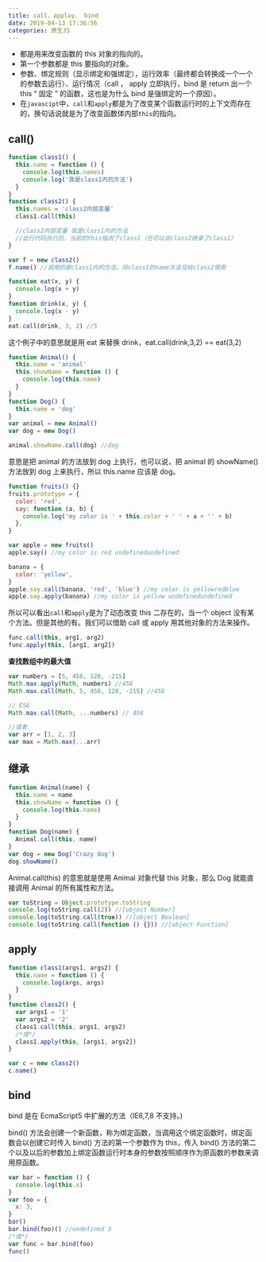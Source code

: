 ```yaml
---
title: call、applay、 bind
date: 2019-04-13 17:36:56
categories: 原生JS
---
```


- 都是用来改变函数的 this 对象的指向的。
- 第一个参数都是 this 要指向的对象。
- 参数、绑定规则（显示绑定和强绑定），运行效率（最终都会转换成一个一个的参数去运行）、运行情况（call ， apply 立即执行，bind 是 return 出一个 this “ 固定 ” 的函数，这也是为什么 bind 是强绑定的一个原因）。
- 在`javascipt`中，`call`和`apply`都是为了改变某个函数运行时的上下文而存在的，换句话说就是为了改变函数体内部`this`的指向。
  <!--more-->

## call()

```javascript
function class1() {
  this.name = function () {
    console.log(this.names)
    console.log('我是class1内的方法')
  }
}
function class2() {
  this.names = 'class2内部变量'
  class1.call(this)

  //class2内部变量 我是class1内的方法
  //此行代码执行后，当前的this指向了class1（也可以说class2继承了class1）
}

var f = new class2()
f.name() //调用的是class1内的方法，将class1的name方法交给class2使用
```

```javascript
function eat(x, y) {
  console.log(x + y)
}
function drink(x, y) {
  console.log(x - y)
}
eat.call(drink, 3, 2) //5
```

这个例子中的意思就是用 eat 来替换 drink，eat.call(drink,3,2) == eat(3,2)

```javascript
function Animal() {
  this.name = 'animal'
  this.showName = function () {
    console.log(this.name)
  }
}
function Dog() {
  this.name = 'dog'
}
var animal = new Animal()
var dog = new Dog()

animal.showName.call(dog) //dog
```

意思是把 animal 的方法放到 dog 上执行，也可以说，把 animal 的 showName() 方法放到 dog 上来执行，所以 this.name 应该是 dog。

```javascript
function fruits() {}
fruits.prototype = {
  color: 'red',
  say: function (a, b) {
    console.log('my color is ' + this.color + ' ' + a + '' + b)
  },
}

var apple = new fruits()
apple.say() //my color is red undefinedundefined

banana = {
  color: 'yellow',
}
apple.say.call(banana, 'red', 'blue') //my color is yellowredblue
apple.say.apply(banana) //my color is yellow undefinedundefined
```

所以可以看出`call`和`apply`是为了动态改变 this 二存在的，当一个 object 没有某个方法。但是其他的有。我们可以借助 call 或 apply 用其他对象的方法来操作。

```javascript
func.call(this, arg1, arg2)
func.apply(this, [arg1, arg2])
```

**查找数组中的最大值**

```javascript
var numbers = [5, 458, 120, -215]
Math.max.apply(Math, numbers) //458
Math.max.call(Math, 5, 458, 120, -215) //458

// ES6
Math.max.call(Math, ...numbers) // 458

//或者
var arr = [1, 2, 3]
var max = Math.max(...arr)
```

## 继承


```javascript
function Animal(name) {
  this.name = name
  this.showName = function () {
    console.log(this.name)
  }
}
function Dog(name) {
  Animal.call(this, name)
}
var dog = new Dog('Crazy dog')
dog.showName()
```

Animal.call(this) 的意思就是使用 Animal 对象代替 this 对象，那么 Dog 就能直接调用 Animal 的所有属性和方法。

```javascript
var toString = Object.prototype.toString
console.log(toString.call(2)) //[object Number]
console.log(toString.call(true)) //[object Boolean]
console.log(toString.call(function () {})) //[object Function]
```

## apply

```javascript
function class1(args1, args2) {
  this.name = function () {
    console.log(args, args)
  }
}
function class2() {
  var args1 = '1'
  var args2 = '2'
  class1.call(this, args1, args2)
  /*或*/
  class1.apply(this, [args1, args2])
}

var c = new class2()
c.name()
```

## bind

bind 是在 EcmaScript5 中扩展的方法（IE6,7,8 不支持。)

bind() 方法会创建一个新函数，称为绑定函数，当调用这个绑定函数时，绑定函数会以创建它时传入 bind() 方法的第一个参数作为 this，传入 bind() 方法的第二个以及以后的参数加上绑定函数运行时本身的参数按照顺序作为原函数的参数来调用原函数。

```javascript
var bar = function () {
  console.log(this.x)
}
var foo = {
  x: 3,
}
bar()
bar.bind(foo)() //undefined 3
/*或*/
var func = bar.bind(foo)
func()
```
